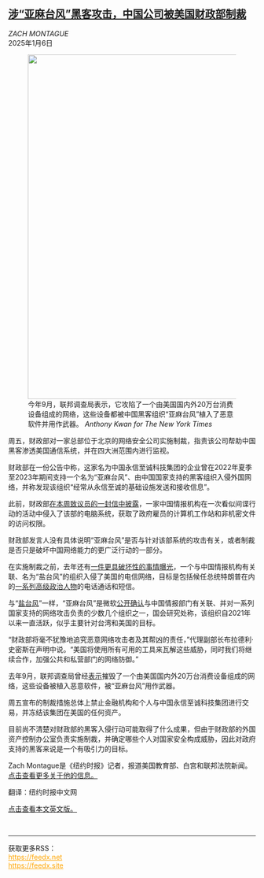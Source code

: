 <!--1736129221000-->
[涉“亚麻台风”黑客攻击，中国公司被美国财政部制裁](https://cn.nytimes.com/usa/20250106/treasury-chinese-sanctions/)
------

<address>ZACH MONTAGUE</address><time pudate="2025-01-06 09:46:47" datetime="2025-01-06 09:46:47">2025年1月6日</time><figure><img src="https://images.weserv.nl/?url=static01.nyt.com/images/2025/01/03/multimedia/03dc-sanctions-ztjk/03dc-sanctions-ztjk-master1050.jpg" width="1050" height="700"><figcaption>今年9月，联邦调查局表示，它攻陷了一个由美国国内外20万台消费设备组成的网络，这些设备都被中国黑客组织“亚麻台风”植入了恶意软件并用作武器。 <cite>Anthony Kwan for The New York Times</cite></figcaption></figure><section><p>周五，财政部对一家总部位于北京的网络安全公司实施制裁，指责该公司帮助中国黑客渗透美国通信系统，并在四大洲范围内进行监视。</p><p>财政部在一份公告中称，这家名为中国永信至诚科技集团的企业曾在2022年夏季至2023年期间支持一个名为“亚麻台风”、由中国国家支持的黑客组织入侵外国网络，并称发现该组织“经常从永信至诚的基础设施发送和接收信息”。</p><p>此前，财政部<a href="https://cn.nytimes.com/usa/20241231/china-hack-treasury/" title="Link: https://cn.nytimes.com/usa/20241231/china-hack-treasury/">在本周致议员的一封信中披露</a>，一家中国情报机构在一次看似间谍行动的活动中侵入了该部的电脑系统，获取了政府雇员的计算机工作站和非机密文件的访问权限。</p><p>财政部发言人没有具体说明“亚麻台风”是否与针对该部系统的攻击有关，或者制裁是否只是破坏中国网络能力的更广泛行动的一部分。</p><p>在实施制裁之前，去年还有<a href="https://cn.nytimes.com/world/20241122/china-hacking-telecommunications/">一件更具破坏性的事情曝光</a>，一个与中国情报机构有关联、名为“盐台风”的组织入侵了美国的电信网络，目标是包括候任总统特朗普在内的<a href="https://cn.nytimes.com/usa/20241028/trump-vance-hack/" title="Link: https://cn.nytimes.com/usa/20241028/trump-vance-hack/">一系列高级政治人物</a>的电话通话和短信。</p><p>与“<a href="https://www.nytimes.com/2024/10/26/us/politics/salt-typhoon-hack-what-we-know.html" title="Link: https://www.nytimes.com/2024/10/26/us/politics/salt-typhoon-hack-what-we-know.html">盐台风</a>”一样，“亚麻台风”是微软<a rel="noopener noreferrer" target="_blank" href="https://www.microsoft.com/en-us/security/blog/2023/08/24/flax-typhoon-using-legitimate-software-to-quietly-access-taiwanese-organizations/" title="Link: https://www.microsoft.com/en-us/security/blog/2023/08/24/flax-typhoon-using-legitimate-software-to-quietly-access-taiwanese-organizations/">公开确认</a>与中国情报部门有关联、并对一系列国家支持的网络攻击负责的少数几个组织之一，国会研究处称，该组织自2021年以来一直活跃，似乎主要针对台湾和美国的目标。</p><p>“财政部将毫不犹豫地追究恶意网络攻击者及其帮凶的责任，”代理副部长布拉德利·史密斯在声明中说。“美国将使用所有可用的工具来瓦解这些威胁，同时我们将继续合作，加强公共和私营部门的网络防御。”</p><p>去年9月，联邦调查局曾经<a rel="noopener noreferrer" target="_blank" href="https://www.justice.gov/opa/pr/court-authorized-operation-disrupts-worldwide-botnet-used-peoples-republic-china-state">表示</a>摧毁了一个由美国国内外20万台消费设备组成的网络，这些设备被植入恶意软件，被“亚麻台风”用作武器。</p><p>周五宣布的制裁措施总体上禁止金融机构和个人与中国永信至诚科技集团进行交易，并冻结该集团在美国的任何资产。</p><p>目前尚不清楚对财政部的黑客入侵行动可能取得了什么成果，但由于财政部的外国资产控制办公室负责实施制裁，并确定哪些个人对国家安全构成威胁，因此对政府支持的黑客来说是一个有吸引力的目标。</p></section><footer><p>Zach Montague是《纽约时报》记者，报道美国教育部、白宫和联邦法院新闻。<a rel="nofollow" target="_blank" href="https://www.nytimes.com/by/zach-montague">点击查看更多关于他的信息。</a></p><p>翻译：纽约时报中文网</p><p><a rel="nofollow" target="_blank" href="https://www.nytimes.com/2025/01/03/us/politics/treasury-chinese-sanctions.html">点击查看本文英文版。</a></p></footer><br><hr><div>获取更多RSS：<br><a href="https://feedx.net" style="color:orange" target="_blank">https://feedx.net</a> <br><a href="https://feedx.site" style="color:orange" target="_blank">https://feedx.site</a><br></div>

